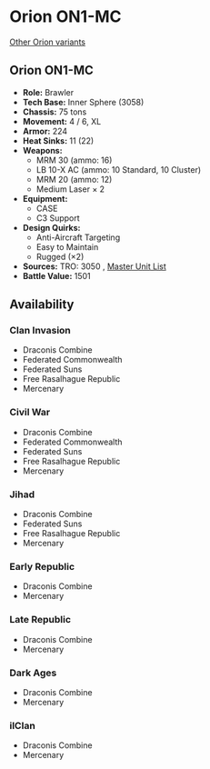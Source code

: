 # Orion ON1-MC 

[Other Orion variants](../orion.md) 

## Orion ON1-MC 

- **Role:** Brawler 
- **Tech Base:** Inner Sphere (3058) 
- **Chassis:** 75 tons 
- **Movement:** 4 / 6, XL 
- **Armor:** 224 
- **Heat Sinks:** 11 (22) 
- **Weapons:** 
  - MRM 30 (ammo: 16) 
  - LB 10-X AC (ammo: 10 Standard, 10 Cluster) 
  - MRM 20 (ammo: 12) 
  - Medium Laser × 2 
- **Equipment:** 
  - CASE 
  - C3 Support 
- **Design Quirks:** 
  - Anti-Aircraft Targeting 
  - Easy to Maintain 
  - Rugged (×2) 
- **Sources:** TRO: 3050 , [Master Unit List](http://masterunitlist.info/Unit/Details/4758) 
- **Battle Value:** 1501 

## Availability 

### Clan Invasion 

- Draconis Combine 
- Federated Commonwealth 
- Federated Suns 
- Free Rasalhague Republic 
- Mercenary 

### Civil War 

- Draconis Combine 
- Federated Commonwealth 
- Federated Suns 
- Free Rasalhague Republic 
- Mercenary 

### Jihad 

- Draconis Combine 
- Federated Suns 
- Free Rasalhague Republic 
- Mercenary 

### Early Republic 

- Draconis Combine 
- Mercenary 

### Late Republic 

- Draconis Combine 
- Mercenary 

### Dark Ages 

- Draconis Combine 
- Mercenary 

### ilClan 

- Draconis Combine 
- Mercenary 


